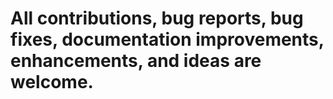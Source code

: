 # All contributions, bug reports, bug fixes, documentation improvements, enhancements, and ideas are welcome. 
